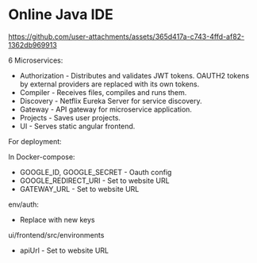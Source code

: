 # Online Java IDE

https://github.com/user-attachments/assets/365d417a-c743-4ffd-af82-1362db969913

6 Microservices:
- Authorization - Distributes and validates JWT tokens. OAUTH2 tokens by external providers are replaced with its own tokens.
- Compiler - Receives files, compiles and runs them.
- Discovery - Netflix Eureka Server for service discovery.
- Gateway - API gateway for microservice application.
- Projects - Saves user projects.
- UI - Serves static angular frontend.

For deployment:

In Docker-compose:
- GOOGLE_ID, GOOGLE_SECRET - Oauth config
- GOOGLE_REDIRECT_URI - Set to website URL
- GATEWAY_URL - Set to website URL

env/auth:
- Replace with new keys

ui/frontend/src/environments
- apiUrl - Set to website URL

